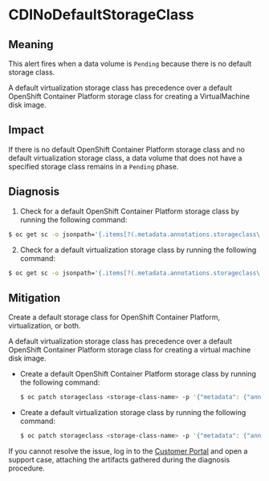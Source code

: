# CDINoDefaultStorageClass

## Meaning

This alert fires when a data volume is `Pending` because there is no default
storage class.

A default virtualization storage class has precedence over a default OpenShift
Container Platform
storage class for creating a VirtualMachine disk image.

## Impact

If there is no default OpenShift Container Platform storage class and no
default virtualization
storage class, a data volume that does not have a specified storage class
remains in a `Pending` phase.

## Diagnosis

1. Check for a default OpenShift Container Platform storage class by running
the following
command:

  ```bash
  $ oc get sc -o jsonpath='{.items[?(.metadata.annotations.storageclass\.kubernetes\.io\/is-default-class=="true")].metadata.name}'
  ```

2. Check for a default virtualization storage class by running the following
command:

  ```bash
  $ oc get sc -o jsonpath='{.items[?(.metadata.annotations.storageclass\.kubevirt\.io\/is-default-virt-class=="true")].metadata.name}'
  ```

## Mitigation

Create a default storage class for OpenShift Container Platform,
virtualization, or both.

A default virtualization storage class has precedence over a default OpenShift
Container Platform
storage class for creating a virtual machine disk image.

* Create a default OpenShift Container Platform storage class by running the
following command:

  ```bash
  $ oc patch storageclass <storage-class-name> -p '{"metadata": {"annotations":{"storageclass.kubernetes.io/is-default-class":"true"}}}'
  ```

* Create a default virtualization storage class by running the following
command:

  ```bash
  $ oc patch storageclass <storage-class-name> -p '{"metadata": {"annotations":{"storageclass.kubevirt.io/is-default-virt-class":"true"}}}'
  ```

If you cannot resolve the issue, log in to the
[Customer Portal](https://access.redhat.com) and open a support case,
attaching the artifacts gathered during the diagnosis procedure.